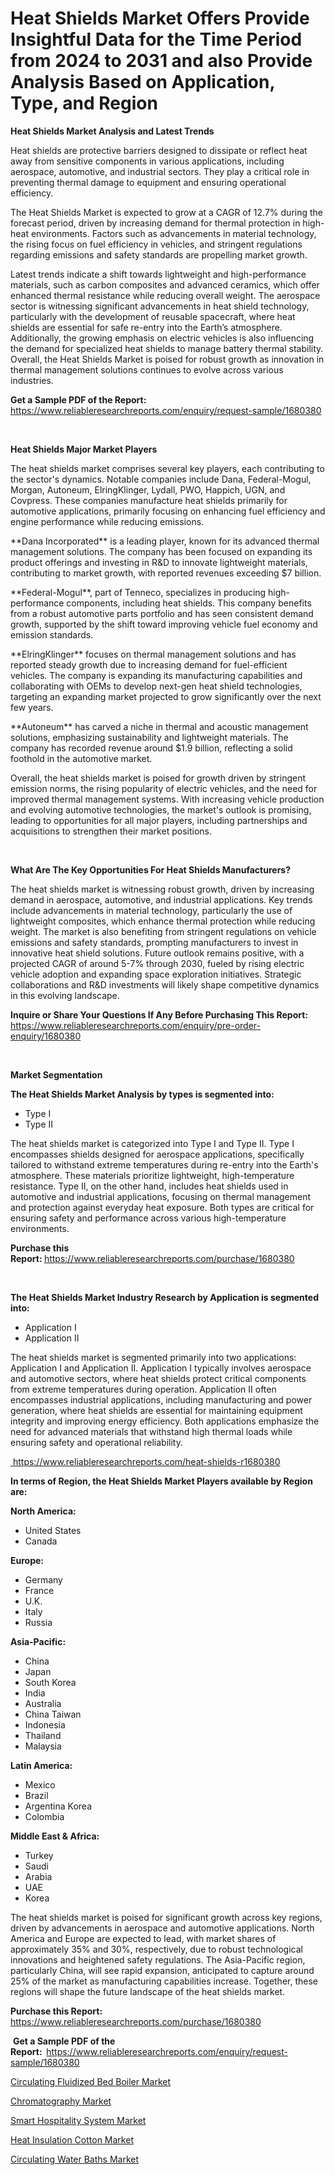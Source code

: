 <p><h1>Heat Shields Market Offers Provide Insightful Data for the Time Period from 2024 to 2031 and also Provide Analysis Based on Application, Type, and Region</h1></p><p><strong>Heat Shields Market Analysis and Latest Trends</strong></p>
<p><p>Heat shields are protective barriers designed to dissipate or reflect heat away from sensitive components in various applications, including aerospace, automotive, and industrial sectors. They play a critical role in preventing thermal damage to equipment and ensuring operational efficiency. </p><p>The Heat Shields Market is expected to grow at a CAGR of 12.7% during the forecast period, driven by increasing demand for thermal protection in high-heat environments. Factors such as advancements in material technology, the rising focus on fuel efficiency in vehicles, and stringent regulations regarding emissions and safety standards are propelling market growth. </p><p>Latest trends indicate a shift towards lightweight and high-performance materials, such as carbon composites and advanced ceramics, which offer enhanced thermal resistance while reducing overall weight. The aerospace sector is witnessing significant advancements in heat shield technology, particularly with the development of reusable spacecraft, where heat shields are essential for safe re-entry into the Earth’s atmosphere. Additionally, the growing emphasis on electric vehicles is also influencing the demand for specialized heat shields to manage battery thermal stability. Overall, the Heat Shields Market is poised for robust growth as innovation in thermal management solutions continues to evolve across various industries.</p></p>
<p><strong>Get a Sample PDF of the Report:&nbsp;</strong> <a href="https://www.reliableresearchreports.com/enquiry/request-sample/1680380?utm_campaign=7&utm_medium=2&utm_source=Github&utm_content=ia&utm_term=16122024&utm_id=heat-shields">https://www.reliableresearchreports.com/enquiry/request-sample/1680380</a></p>
<p>&nbsp;</p>
<p><strong>Heat Shields Major Market Players</strong></p>
<p><p>The heat shields market comprises several key players, each contributing to the sector's dynamics. Notable companies include Dana, Federal-Mogul, Morgan, Autoneum, ElringKlinger, Lydall, PWO, Happich, UGN, and Covpress. These companies manufacture heat shields primarily for automotive applications, primarily focusing on enhancing fuel efficiency and engine performance while reducing emissions.</p><p>**Dana Incorporated** is a leading player, known for its advanced thermal management solutions. The company has been focused on expanding its product offerings and investing in R&D to innovate lightweight materials, contributing to market growth, with reported revenues exceeding $7 billion.</p><p>**Federal-Mogul**, part of Tenneco, specializes in producing high-performance components, including heat shields. This company benefits from a robust automotive parts portfolio and has seen consistent demand growth, supported by the shift toward improving vehicle fuel economy and emission standards.</p><p>**ElringKlinger** focuses on thermal management solutions and has reported steady growth due to increasing demand for fuel-efficient vehicles. The company is expanding its manufacturing capabilities and collaborating with OEMs to develop next-gen heat shield technologies, targeting an expanding market projected to grow significantly over the next few years.</p><p>**Autoneum** has carved a niche in thermal and acoustic management solutions, emphasizing sustainability and lightweight materials. The company has recorded revenue around $1.9 billion, reflecting a solid foothold in the automotive market.</p><p>Overall, the heat shields market is poised for growth driven by stringent emission norms, the rising popularity of electric vehicles, and the need for improved thermal management systems. With increasing vehicle production and evolving automotive technologies, the market's outlook is promising, leading to opportunities for all major players, including partnerships and acquisitions to strengthen their market positions.</p></p>
<p>&nbsp;</p>
<p><strong>What Are The Key Opportunities For Heat Shields Manufacturers?</strong></p>
<p><p>The heat shields market is witnessing robust growth, driven by increasing demand in aerospace, automotive, and industrial applications. Key trends include advancements in material technology, particularly the use of lightweight composites, which enhance thermal protection while reducing weight. The market is also benefiting from stringent regulations on vehicle emissions and safety standards, prompting manufacturers to invest in innovative heat shield solutions. Future outlook remains positive, with a projected CAGR of around 5-7% through 2030, fueled by rising electric vehicle adoption and expanding space exploration initiatives. Strategic collaborations and R&D investments will likely shape competitive dynamics in this evolving landscape.</p></p>
<p><strong>Inquire or Share Your Questions If Any Before Purchasing This Report:</strong> <a href="https://www.reliableresearchreports.com/enquiry/pre-order-enquiry/1680380?utm_campaign=7&utm_medium=2&utm_source=Github&utm_content=ia&utm_term=16122024&utm_id=heat-shields">https://www.reliableresearchreports.com/enquiry/pre-order-enquiry/1680380</a></p>
<p>&nbsp;</p>
<p><strong>Market Segmentation</strong></p>
<p><strong>The Heat Shields Market Analysis by types is segmented into:</strong></p>
<p><ul><li>Type I</li><li>Type II</li></ul></p>
<p><p>The heat shields market is categorized into Type I and Type II. Type I encompasses shields designed for aerospace applications, specifically tailored to withstand extreme temperatures during re-entry into the Earth's atmosphere. These materials prioritize lightweight, high-temperature resistance. Type II, on the other hand, includes heat shields used in automotive and industrial applications, focusing on thermal management and protection against everyday heat exposure. Both types are critical for ensuring safety and performance across various high-temperature environments.</p></p>
<p><strong>Purchase this Report:&nbsp;</strong><a href="https://www.reliableresearchreports.com/purchase/1680380?utm_campaign=7&utm_medium=2&utm_source=Github&utm_content=ia&utm_term=16122024&utm_id=heat-shields">https://www.reliableresearchreports.com/purchase/1680380</a></p>
<p>&nbsp;</p>
<p><strong>The Heat Shields Market Industry Research by Application is segmented into:</strong></p>
<p><ul><li>Application I</li><li>Application II</li></ul></p>
<p><p>The heat shields market is segmented primarily into two applications: Application I and Application II. Application I typically involves aerospace and automotive sectors, where heat shields protect critical components from extreme temperatures during operation. Application II often encompasses industrial applications, including manufacturing and power generation, where heat shields are essential for maintaining equipment integrity and improving energy efficiency. Both applications emphasize the need for advanced materials that withstand high thermal loads while ensuring safety and operational reliability.</p></p>
<p><a href="https://www.reliableresearchreports.com/heat-shields-r1680380?utm_campaign=7&utm_medium=2&utm_source=Github&utm_content=ia&utm_term=16122024&utm_id=heat-shields">&nbsp;https://www.reliableresearchreports.com/heat-shields-r1680380</a></p>
<p><strong>In terms of Region, the Heat Shields Market Players available by Region are:</strong></p>
<p>
    <p> <strong> North America: </strong>
        <ul>
            <li>United States</li>
            <li>Canada</li>
        </ul>
        </p> 
    <p> <strong> Europe: </strong>
        <ul>
            <li>Germany</li>
            <li>France</li>
            <li>U.K.</li>
            <li>Italy</li>
            <li>Russia</li>
        </ul>
        </p> 
    <p> <strong> Asia-Pacific: </strong>
        <ul>
            <li>China</li>
            <li>Japan</li>
            <li>South Korea</li>
            <li>India</li>
            <li>Australia</li>
            <li>China Taiwan</li>
            <li>Indonesia</li>
            <li>Thailand</li>
            <li>Malaysia</li>
        </ul>
        </p> 
    <p> <strong> Latin America: </strong>
        <ul>
            <li>Mexico</li>
            <li>Brazil</li>
            <li>Argentina Korea</li>
            <li>Colombia</li>
        </ul>
        </p> 
    <p> <strong> Middle East & Africa: </strong>
        <ul>
            <li>Turkey</li>
            <li>Saudi</li>
            <li>Arabia</li>
            <li>UAE</li>
            <li>Korea</li>
        </ul>
    </p>
    </p>
<p><p>The heat shields market is poised for significant growth across key regions, driven by advancements in aerospace and automotive applications. North America and Europe are expected to lead, with market shares of approximately 35% and 30%, respectively, due to robust technological innovations and heightened safety regulations. The Asia-Pacific region, particularly China, will see rapid expansion, anticipated to capture around 25% of the market as manufacturing capabilities increase. Together, these regions will shape the future landscape of the heat shields market.</p></p>
<p><strong>Purchase this Report: </strong><a href="https://www.reliableresearchreports.com/purchase/1680380?utm_campaign=7&utm_medium=2&utm_source=Github&utm_content=ia&utm_term=16122024&utm_id=heat-shields">https://www.reliableresearchreports.com/purchase/1680380</a></p>
<p>&nbsp;<strong>Get a Sample PDF of the Report:&nbsp;&nbsp;</strong><a href="https://www.reliableresearchreports.com/enquiry/request-sample/1680380?utm_campaign=7&utm_medium=2&utm_source=Github&utm_content=ia&utm_term=16122024&utm_id=heat-shields">https://www.reliableresearchreports.com/enquiry/request-sample/1680380</a></p>
<p><strong></strong></p>
<p><p><a href="https://www.linkedin.com/pulse/aglobalcirculating-fluidized-bed-boiler-market-study-including-zxjwe?utm_campaign=7&utm_medium=2&utm_source=Github&utm_content=ia&utm_term=16122024&utm_id=heat-shields">Circulating Fluidized Bed Boiler Market</a></p><p><a href="https://www.linkedin.com/pulse/thorough-analysis-chromatography-market-size-projected-76-ttcde?utm_campaign=7&utm_medium=2&utm_source=Github&utm_content=ia&utm_term=16122024&utm_id=heat-shields">Chromatography Market</a></p><p><a href="https://github.com/angelajermaine/Market-Research-Report-List-5/blob/main/smart-hospitality-system-market.md?utm_campaign=7&utm_medium=2&utm_source=Github&utm_content=ia&utm_term=16122024&utm_id=heat-shields">Smart Hospitality System Market</a></p><p><a href="https://github.com/provorikovar/Market-Research-Report-List-6/blob/main/heat-insulation-cotton-market.md?utm_campaign=7&utm_medium=2&utm_source=Github&utm_content=ia&utm_term=16122024&utm_id=heat-shields">Heat Insulation Cotton Market</a></p><p><a href="https://www.linkedin.com/pulse/navigating-global-circulating-water-baths-market-from-trends-s6b3e?utm_campaign=7&utm_medium=2&utm_source=Github&utm_content=ia&utm_term=16122024&utm_id=heat-shields">Circulating Water Baths Market</a></p></p>